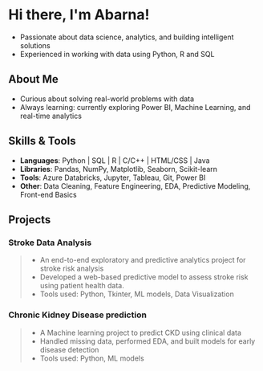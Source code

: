 #  Hi there, I'm Abarna!

- Passionate about data science, analytics, and building intelligent solutions  
- Experienced in working with data using Python, R and SQL

##  About Me

-  Curious about solving real-world problems with data
-  Always learning: currently exploring Power BI, Machine Learning, and real-time analytics

##  Skills & Tools

- **Languages**: Python | SQL | R | C/C++ | HTML/CSS | Java 
- **Libraries**: Pandas, NumPy, Matplotlib, Seaborn, Scikit-learn  
- **Tools**: Azure Databricks, Jupyter, Tableau, Git, Power BI  
- **Other**: Data Cleaning, Feature Engineering, EDA, Predictive Modeling, Front-end Basics

##  Projects

###  Stroke Data Analysis 
> - An end-to-end exploratory and predictive analytics project for stroke risk analysis
> - Developed a web-based predictive model to assess stroke risk using patient health data.
> - Tools used: Python, Tkinter, ML models, Data Visualization

### Chronic Kidney Disease prediction
> - A Machine learning project to predict CKD using clinical data
> - Handled missing data, performed EDA, and built models for early disease detection
> - Tools used: Python, ML models
